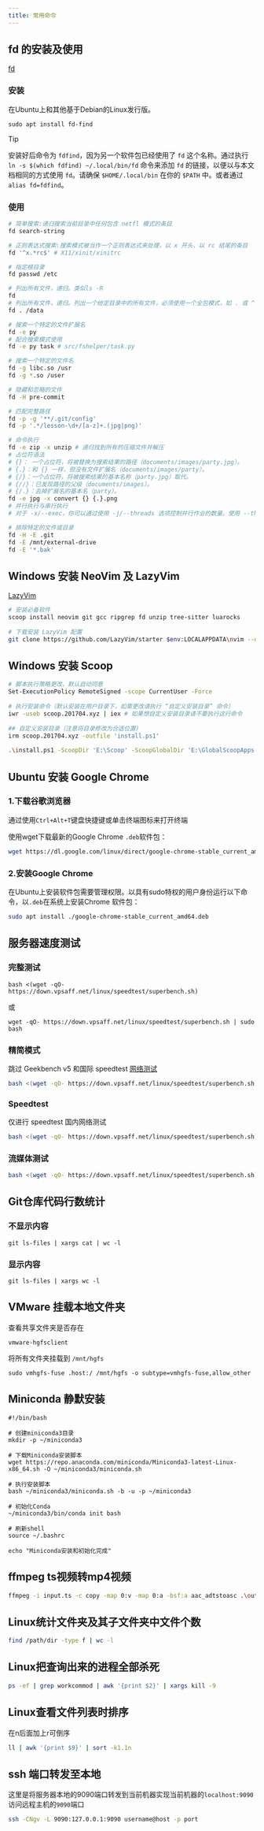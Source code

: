 ```yaml
---
title: 常用命令
---
```


## fd 的安装及使用

[fd](https://github.com/cha0ran/fd-zh)

### 安装

在Ubuntu上和其他基于Debian的Linux发行版。

`sudo apt install fd-find`

> [!TIP]
>
> 安装好后命令为 `fdfind`，因为另一个软件包已经使用了 `fd` 这个名称。通过执行 `ln -s $(which fdfind) ~/.local/bin/fd` 命令来添加 `fd` 的链接，以便以与本文档相同的方式使用 `fd`。请确保 `$HOME/.local/bin` 在你的 `$PATH` 中。或者通过 `alias fd=fdfind`。

### 使用

```bash
# 简单搜索:递归搜索当前目录中任何包含 netfl 模式的条目
fd search-string

# 正则表达式搜索:搜索模式被当作一个正则表达式来处理，以 x 开头、以 rc 结尾的条目
fd '^x.*rc$' # X11/xinit/xinitrc

# 指定根目录
fd passwd /etc

# 列出所有文件，递归。类似ls -R
fd
# 列出所有文件，递归。列出一个给定目录中的所有文件，必须使用一个全包模式，如 . 或 ^
fd . /data

# 搜索一个特定的文件扩展名
fd -e py
# 配合搜索模式使用
fd -e py task # src/fshelper/task.py

# 搜索一个特定的文件名
fd -g libc.so /usr
fd -g *.so /user

# 隐藏和忽略的文件
fd -H pre-commit

# 匹配完整路径
fd -p -g '**/.git/config'
fd -p '.*/lesson-\d+/[a-z]+.(jpg|png)'

# 命令执行
fd -e zip -x unzip # 递归找到所有的压缩文件并解压
# 占位符语法
# {}： 一个占位符，将被替换为搜索结果的路径（documents/images/party.jpg）。
# {.}：和 {} 一样，但没有文件扩展名（documents/images/party）。
# {/}：一个占位符，将被搜索结果的基本名称（party.jpg）取代。
# {//}：已发现路径的父级（documents/images）。
# {/.}：去掉扩展名的基本名（party）。
fd -e jpg -x convert {} {.}.png
# 并行执行与串行执行
# 对于 -x/--exec，你可以通过使用 -j/--threads 选项控制并行作业的数量。使用 --threads=1 进行串行执行

# 排除特定的文件或目录
fd -H -E .git
fd -E /mnt/external-drive
fd -E '*.bak'
```



## Windows 安装 NeoVim 及 LazyVim

[LazyVim](https://lazyvim-github-io.vercel.app/zh-Hans/keymaps)

```bash
# 安装必备软件
scoop install neovim git gcc ripgrep fd unzip tree-sitter luarocks
 
# 下载安装 LazyVim 配置
git clone https://github.com/LazyVim/starter $env:LOCALAPPDATA\nvim --depth=1
```



## Windows 安装 Scoop

```bash
# 脚本执行策略更改，默认自动同意
Set-ExecutionPolicy RemoteSigned -scope CurrentUser -Force
 
# 执行安装命令（默认安装在用户目录下，如需更改请执行 “自定义安装目录” 命令）
iwr -useb scoop.201704.xyz | iex # 如果想自定义安装目录请不要执行这行命令
 
## 自定义安装目录（注意将目录修改为合适位置)
irm scoop.201704.xyz -outfile 'install.ps1'
 
.\install.ps1 -ScoopDir 'E:\Scoop' -ScoopGlobalDir 'E:\GlobalScoopApps'
```



## Ubuntu 安装 Google Chrome

### 1.下载谷歌浏览器

通过使用`Ctrl+Alt+T`键盘快捷键或单击终端图标来打开终端

使用wget下载最新的Google Chrome `.deb`软件包：

```bash
wget https://dl.google.com/linux/direct/google-chrome-stable_current_amd64.deb
```

### 2.安装Google Chrome

在Ubuntu上安装软件包需要管理权限。以具有sudo特权的用户身份运行以下命令，以`.deb`在系统上安装Chrome 软件包：

```bash
sudo apt install ./google-chrome-stable_current_amd64.deb
```

## 服务器速度测试

### 完整测试

`bash <(wget -qO- https://down.vpsaff.net/linux/speedtest/superbench.sh)`

或

`wget -qO- https://down.vpsaff.net/linux/speedtest/superbench.sh | sudo bash`

### **精简模式**

跳过 Geekbench v5 和国际 speedtest [网络测试](https://zhida.zhihu.com/search?content_id=211258886&content_type=Article&match_order=1&q=网络测试&zhida_source=entity)

```bash
bash <(wget -qO- https://down.vpsaff.net/linux/speedtest/superbench.sh) -f
```

### **Speedtest**

仅进行 speedtest 国内网络测试

```bash
bash <(wget -qO- https://down.vpsaff.net/linux/speedtest/superbench.sh) --speed
```

### **流媒体测试**

```bash
bash <(wget -qO- https://down.vpsaff.net/linux/speedtest/superbench.sh) -m
```

## Git仓库代码行数统计

### 不显示内容

`git ls-files | xargs cat | wc -l`

### 显示内容

`git ls-files | xargs wc -l`

## VMware 挂载本地文件夹

查看共享文件夹是否存在

`vmware-hgfsclient`

将所有文件夹挂载到 `/mnt/hgfs`

`sudo vmhgfs-fuse .host:/ /mnt/hgfs -o subtype=vmhgfs-fuse,allow_other`

## Miniconda 静默安装

```shell
#!/bin/bash

# 创建miniconda3目录
mkdir -p ~/miniconda3

# 下载Miniconda安装脚本
wget https://repo.anaconda.com/miniconda/Miniconda3-latest-Linux-x86_64.sh -O ~/miniconda3/miniconda.sh

# 执行安装脚本
bash ~/miniconda3/miniconda.sh -b -u -p ~/miniconda3

# 初始化Conda
~/miniconda3/bin/conda init bash

# 刷新shell
source ~/.bashrc

echo "Miniconda安装和初始化完成"

```

## ffmpeg ts视频转mp4视频

```bash
ffmpeg -i input.ts -c copy -map 0:v -map 0:a -bsf:a aac_adtstoasc .\output.mp4
```

## Linux统计文件夹及其子文件夹中文件个数

```bash
find /path/dir -type f | wc -l
```

## Linux把查询出来的进程全部杀死

```bash
ps -ef | grep workcommod | awk '{print $2}' | xargs kill -9
```

## Linux查看文件列表时排序

在n后面加上r可倒序

```bash
ll | awk '{print $9}' | sort -k1.1n
```

## ssh 端口转发至本地

这里是将服务器本地的9090端口转发到当前机器实现当前机器的`localhost:9090`访问远程主机的`9090`端口

```bash
ssh -CNgv -L 9090:127.0.0.1:9090 username@host -p port
```
